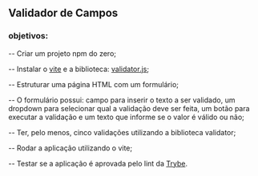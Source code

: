## Validador de Campos

### objetivos:

-- Criar um projeto npm do zero;

-- Instalar o [vite](https://vitejs.dev/) e a biblioteca: [validator.js](https://www.npmjs.com/package/validator);

-- Estruturar uma página HTML com um formulário;

-- O formulário possui: campo para inserir o texto a ser validado, um dropdown para selecionar qual a validação deve ser feita, um botão para executar a validação e um texto que informe se o valor é válido ou não;

-- Ter, pelo menos, cinco validações utilizando a biblioteca validator;

-- Rodar a aplicação utilizando o vite;

-- Testar se a aplicação é aprovada pelo lint da [Trybe](https://www.npmjs.com/package/eslint-config-trybe-frontend).
